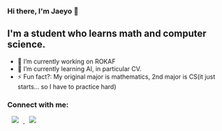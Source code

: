 ### Hi there, I'm Jaeyo 👋

## I'm a student who learns math and computer science.


- 🔭 I’m currently working on ROKAF
- 🌱 I’m currently learning AI, in particular CV.
- ⚡ Fun fact?: My original major is mathematics, 2nd major is CS(it just starts... so I have to practice hard)
    
### Connect with me:

<a href="https://instagram.com/alpox.dev">
    <img 
        src="http://img.shields.io/badge/-Instagram-black?style=flat&logo=Instagram&link=https://instagram.com/alpox.dev/"
        style="height : auto; margin-left : 10px; margin-right : 10px;"/>
</a>


<a href="https://facebook.com/alpox.dev">
    <img 
        src="http://img.shields.io/badge/-Facebook-black?style=flat&logo=Facebook&link=https://facebook.com/alpox.dev/"
        style="height : auto; margin-left : 10px; margin-right : 10px;"/>
</a>

<!--
**j-mayo/j-mayo** is a ✨ _special_ ✨ repository because its `README.md` (this file) appears on your GitHub profile.

Here are some ideas to get you started:

- 🔭 I’m currently working on ...
- 🌱 I’m currently learning ...
- 👯 I’m looking to collaborate on ...
- 🤔 I’m looking for help with ...
- 💬 Ask me about ...
- 📫 How to reach me: ...
- 😄 Pronouns: ...
- ⚡ Fun fact: ...
-->
